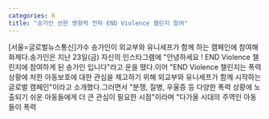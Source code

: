 ```yaml
---
categories: h
title: "송가인 선한 영향력 전파 END Violence 챌린지 참여"
---
```

[서울=글로벌뉴스통신]가수 송가인이 외교부와 유니세프가 함께 하는 캠페인에 참여해 화제다.송가인은 지난 23일(금) 자신의 인스타그램에 "안녕하세요 ! END Violence 챌린지에 참여하게 된 송가인 입니다"라고 운을 뗐다.이어 "END Violence 챌린지는 폭력상황에 처한 아동보호에 대한 관심을 제고하기 위해 외교부와 유니세프가 함께 시작하는 글로벌 캠페인"이라고 소개했다.그러면서 "분쟁, 질병, 우울증 등 다양한 폭력 상황에 노출되기 쉬운 아동들에게 더 큰 관심이 필요한 시점"이라며 "다가올 시대의 주역인 아동들이 폭력
